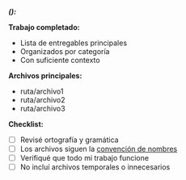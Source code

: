 ***<tipo>(<area>): <descripcion concisa de tu trabajo>***

**Trabajo completado:**
- Lista de entregables principales
- Organizados por categoría
- Con suficiente contexto

**Archivos principales:**
- ruta/archivo1
- ruta/archivo2
- ruta/archivo3

**Checklist:**
- [ ] Revisé ortografía y gramática
- [ ] Los archivos siguen la [convención de nombres](#convención-de-nombres)
- [ ] Verifiqué que todo mi trabajo funcione
- [ ] No incluí archivos temporales o innecesarios
